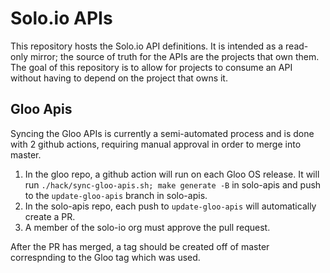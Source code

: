 # Solo.io APIs
This repository hosts the Solo.io API definitions. It is intended as a read-only mirror; the source of truth for the 
APIs are the projects that own them. The goal of this repository is to allow for projects to consume an API 
without having to depend on the project that owns it.

## Gloo Apis
Syncing the Gloo APIs is currently a semi-automated process and is done with 2 github actions, requiring manual approval in order to merge into master.

1. In the gloo repo, a github action will run on each Gloo OS release. It will run `./hack/sync-gloo-apis.sh; make generate -B` in solo-apis and push to the `update-gloo-apis` branch in solo-apis.
2. In the solo-apis repo, each push to `update-gloo-apis` will automatically create a PR.
3. A member of the solo-io org must approve the pull request.

After the PR has merged, a tag should be created off of master correspnding to the Gloo tag which was used.
